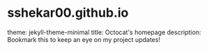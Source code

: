 # sshekar00.github.io
theme: jekyll-theme-minimal
title: Octocat's homepage
description: Bookmark this to keep an eye on my project updates!
